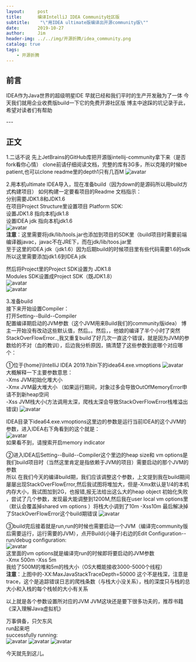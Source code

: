 ```yaml
---
layout:     post
title:      编译IntelliJ IDEA Community社区版
subtitle:    "\"用IDEA ultimate版编译出开源community版\""
date:       2019-10-27
author:     Jim
header-img: ../../img/开源折腾/idea_community.png
catalog: true
tags:
    - 开源折腾
---
```



## 前言
IDEA作为Java世界的超级明星IDE 早就已经和我们平时的生产开发融为了一体
今天我们就用企业收费版build一下它的免费开源社区版
博主中途踩的坑记录于此，希望对读者们有帮助
<p id = "build"></p>
---

## 正文

1.二话不说 先上JetBrains的GitHub库把开源版intellij-community拿下来（是否fork看你心情）
clone前请仔细阅读文档，完整的库有3G多，所以克隆的时候be patient,也可以clone readme里的depth1只有几百M
![avatar]({{'../../img/开源折腾/JetBrains_github.jpg'}})<br>

2.用本机ultimate IDEA导入，现在准备build（因为down的是源码所以用build方式构建项目）
如何构建一定要看项目的Readme
文档指示：<br>
分别需要JDK1.8和JDK1.6<br> 
在项目Project Structure里设置项目 Platform SDK:<br>
设置JDK1.8  指向本机jdk1.8<br>
设置IDEA jdk 指向本机jdk1.6<br>
![avatar](../../img/开源折腾/platform_sdk.jpg)<br>
**注意**：这里需要将jdk/lib/tools.jar也添加到项目的SDK里（build项目时需要前端编译器javac，javac不在JRE下，而在jdk/lib/toos.jar里<br>
至于这里的IDEA jdk（jdk1.6）因为后期build的时候项目里有些代码需要1.6的sdk所以这里需要添加jdk1.6到IDEA jdk


然后将Project里的Project SDK设置为 JDK1.8<br>
Modules SDK设置成Project SDK（既JDK1.8）<br>
![avatar](../../img/开源折腾/project_sdk.jpg)<br>
![avatar](../../img/开源折腾/modules_sdk.jpg)<br>

3.准备build<br>
接下来开始设置Compiler：<br>
打开Setting--Build--Compiler<br>
配置编译期启动的JVM参数（这个JVM用来Build我们的community版idea）
博主一开始没有改动这些默认值，然后。。然后，，他娘的编译了半个小时了突然StackOverFlowError..,我又重复build了好几次一直这个错误，就是因为JVM的参数给的不对（血的教训），后边我分析原因，搞清楚了这些参数到底哪个对应哪个：<br>

①位于{home}\IntelliJ IDEA 2019.1\bin下的idea64.exe.vmoptions
![avatar](../../img/开源折腾/idea64.exe.vmoptions.jpg)<br>
大概解释一下主要参数意思：<br>
-Xms JVM初始化堆大小<br>
-Xmx JVM最大堆大小 （如果运行期间，对象过多会导致OutOfMemoryError申请不到新heap空间<br>
-Xss JVM栈大小(方法调用太深，爬栈太深会导致StackOverFlowError栈堆溢出错误)
![avatar](../../img/开源折腾/-Xss.png)<br>


IDEA目录下idea64.exe.vmoptions这里边的参数是运行当前IDEA的这个JVM的参数，进入IDEA右下角看到的这个就是：<br>
![avatar](../../img/开源折腾/memory_indicator.jpg)<br>
如果看不到，请搜索开启memory indicator

②进入IDEA后Setting--Build--Compiler这个里边的heap size和 vm options是我们build项目时（当然这里肯定是指依赖于JVM的项目）需要启动的那个JVM的参数<br>
所以 在我们今天的编译build期，我们应该调整这个参数，上文提到我在build期间屡屡出现StackOverFlowError,然后我试图将堆加大，但是-Xmx默认是1/4的本机内存大小，我试图加到2G，也报错,报无法给出这么大的heap object 初始化失败
，尝试了几个参数，发现最大能调整到1200M,然后我在user local vm options里（默认会覆盖掉shared vm options ）将栈大小调到了10m  -Xss10m
最后解决掉了StackOverFlowError这个build期错误
![avatar](../../img/开源折腾/build_-Xss.jpg)<br>


③build完后接着就是run,run的时候也需要启动一个JVM（编译完community版后需要运行，运行需要的JVM），点开Build(小锤子)右边的Edit Configuration--run/debug configuration:<br> 
![avatar](../../img/开源折腾/run_debug.jpg)<br>
这里面的vm options就是编译完run的时候即将要启动的JVM参数<br>
-Xmx 500m      -Xss 5m<br>
我给了500M的堆和5m的栈大小（OS大概能接收3000-5000个线程）<br>
**注意**：上图中的-XX:MaxJavaStackTraceDepth=50000 这个不是栈深，注意是trace，这个是追踪错误日志的爬栈条数（与栈大小没关系），栈的深度只与栈的总大小和入栈的每个栈帧的大小有关系


以上就是各个参数设置所对应的JVM
JVM这块还是要下很多功夫的，推荐书籍《深入理解Java虚拟机》

万事俱备，只欠东风<br>
run起来吧<br>
successfully running:<br>
![avatar](../../img/开源折腾/idea_community.png)
![avatar](../../img/开源折腾/success.png)
![avatar](../../img/开源折腾/success2.png)

今天就先到这儿。
